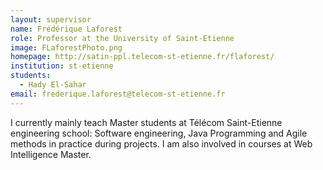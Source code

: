 ```yaml
---
layout: supervisor
name: Frédérique Laforest
role: Professor at the University of Saint-Etienne
image: FLaforestPhoto.png
homepage: http://satin-ppl.telecom-st-etienne.fr/flaforest/
institution: st-etienne
students:
  - Hady El-Sahar
email: frederique.laforest@telecom-st-etienne.fr
---
```

I currently mainly teach Master students at Télécom Saint-Etienne engineering school: Software engineering, Java Programming and Agile methods in practice during projects. I am also involved in courses at Web Intelligence Master.
